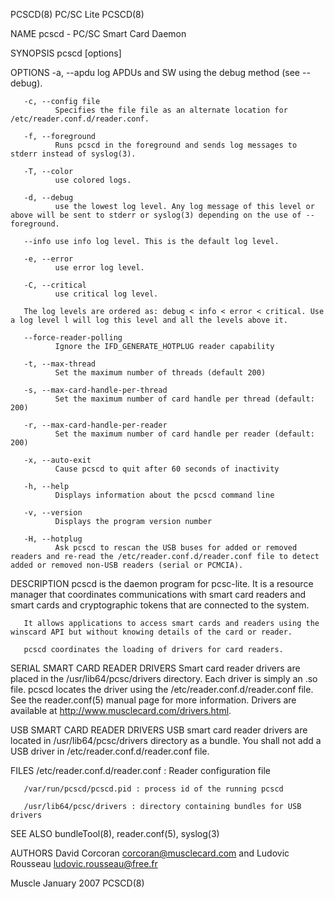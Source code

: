 PCSCD(8)                                                                                          PC/SC Lite                                                                                         PCSCD(8)



NAME
       pcscd - PC/SC Smart Card Daemon

SYNOPSIS
       pcscd [options]

OPTIONS
       -a, --apdu
              log APDUs and SW using the debug method (see --debug).

       -c, --config file
              Specifies the file file as an alternate location for /etc/reader.conf.d/reader.conf.

       -f, --foreground
              Runs pcscd in the foreground and sends log messages to stderr instead of syslog(3).

       -T, --color
              use colored logs.

       -d, --debug
              use the lowest log level. Any log message of this level or above will be sent to stderr or syslog(3) depending on the use of --foreground.

       --info use info log level. This is the default log level.

       -e, --error
              use error log level.

       -C, --critical
              use critical log level.

       The log levels are ordered as: debug < info < error < critical. Use a log level l will log this level and all the levels above it.

       --force-reader-polling
              Ignore the IFD_GENERATE_HOTPLUG reader capability

       -t, --max-thread
              Set the maximum number of threads (default 200)

       -s, --max-card-handle-per-thread
              Set the maximum number of card handle per thread (default: 200)

       -r, --max-card-handle-per-reader
              Set the maximum number of card handle per reader (default: 200)

       -x, --auto-exit
              Cause pcscd to quit after 60 seconds of inactivity

       -h, --help
              Displays information about the pcscd command line

       -v, --version
              Displays the program version number

       -H, --hotplug
              Ask pcscd to rescan the USB buses for added or removed readers and re-read the /etc/reader.conf.d/reader.conf file to detect added or removed non-USB readers (serial or PCMCIA).

DESCRIPTION
       pcscd is the daemon program for pcsc-lite. It is a resource manager that coordinates communications with smart card readers and smart cards and cryptographic tokens that are connected to the system.

       It allows applications to access smart cards and readers using the winscard API but without knowing details of the card or reader.

       pcscd coordinates the loading of drivers for card readers.

SERIAL SMART CARD READER DRIVERS
       Smart  card  reader  drivers are placed in the /usr/lib64/pcsc/drivers directory. Each driver is simply an .so file.  pcscd locates the driver using the /etc/reader.conf.d/reader.conf file.  See the
       reader.conf(5) manual page for more information.  Drivers are available at http://www.musclecard.com/drivers.html.

USB SMART CARD READER DRIVERS
       USB smart card reader drivers are located in /usr/lib64/pcsc/drivers directory as a bundle. You shall not add a USB driver in /etc/reader.conf.d/reader.conf file.

FILES
       /etc/reader.conf.d/reader.conf : Reader configuration file

       /var/run/pcscd/pcscd.pid : process id of the running pcscd

       /usr/lib64/pcsc/drivers : directory containing bundles for USB drivers

SEE ALSO
       bundleTool(8), reader.conf(5), syslog(3)

AUTHORS
       David Corcoran <corcoran@musclecard.com> and Ludovic Rousseau <ludovic.rousseau@free.fr>



Muscle                                                                                           January 2007                                                                                        PCSCD(8)

